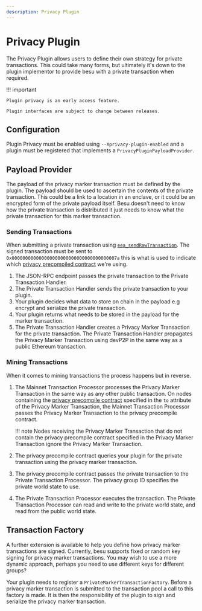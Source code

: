 ```yaml
---
description: Privacy Plugin
---
```


# Privacy Plugin
The Privacy Plugin allows users to define their own strategy for private transactions. 
This could take many forms, but ultimately it's down to the plugin implementor to provide besu with a private transaction when required.

!!! important

    Plugin privacy is an early access feature.

    Plugin interfaces are subject to change between releases. 

## Configuration
Plugin Privacy must be enabled using `--Xprivacy-plugin-enabled` and a plugin must be registered that implements a `PrivacyPluginPayloadProvider`.

## Payload Provider
The payload of the privacy marker transaction must be defined by the plugin. 
The payload should be used to ascertain the contents of the private transaction. 
This could be a link to a location in an enclave, or it could be an encrypted form of the private payload itself.
Besu doesn't need to know how the private transaction is distributed it just needs to know what the private transaction for this marker transaction.

### Sending Transactions
When submitting a private transaction using [`eea_sendRawTransaction`](../../Reference/API-Methods.md#eea_sendrawtransaction). 
The signed transaction must be sent to `0x000000000000000000000000000000000000007a` this is what is used to indicate which [privacy precompiled contract](../Privacy/Private-Transaction-Processing.md) we're using.

1. The JSON-RPC endpoint passes the private transaction to the Private Transaction Handler.
2. The Private Transaction Handler sends the private transaction to your plugin.
3. Your plugin decides what data to store on chain in the payload e.g encrypt and serialize the private transaction.
4. Your plugin returns what needs to be stored in the payload for the marker transaction.
5. The Private Transaction Handler creates a Privacy Marker Transaction for the private
   transaction. The Private Transaction Handler propagates the Privacy Marker Transaction using devP2P
   in the same way as a public Ethereum transaction.

### Mining Transactions
When it comes to mining transactions the process happens but in reverse. 


1. The Mainnet Transaction Processor processes the Privacy Marker Transaction in the same way as
   any other public transaction. On nodes containing the [privacy precompile contract](../../Reference/API-Methods.md#priv_getprivacyprecompileaddress)
   specified in the `to` attribute of the Privacy Marker Transaction, the Mainnet Transaction Processor passes the
   Privacy Marker Transaction to the privacy precompile contract.

   !!! note
   Nodes receiving the Privacy Marker Transaction that do not contain the privacy precompile
   contract specified in the Privacy Marker Transaction ignore the Privacy Marker Transaction.

1. The privacy precompile contract queries your plugin for the private transaction using the privacy marker transaction.
1. The privacy precompile contract passes the private transaction to the Private Transaction
   Processor. The privacy group ID specifies the private world state to use.
1. The Private Transaction Processor executes the transaction. The Private Transaction Processor
   can read and write to the private world state, and read from the public world state.


## Transaction Factory

A further extension is available to help you define how privacy marker transactions are signed. 
Currently, besu supports fixed or random key signing for privacy marker transactions. 
You may wish to use a more dynamic approach, perhaps you need to use different keys for different groups?

Your plugin needs to register a `PrivateMarkerTransactionFactory`. Before a privacy marker transaction is submitted to the transaction pool a call to this factory is made. 
It is then the responsibility of the plugin to sign and serialize the privacy marker transaction. 
 
